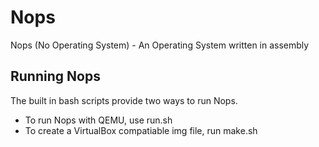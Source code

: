 Nops
====

Nops (No Operating System) - An Operating System written in assembly

## Running Nops
The built in bash scripts provide two ways to run Nops.
- To run Nops with QEMU, use run.sh
- To create a VirtualBox compatiable img file, run make.sh
